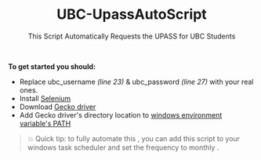 <h1 align="center"> UBC-UpassAutoScript </h1>
<p align="center">
 This Script Automatically Requests the UPASS for UBC Students
</p>

<br>

**To get started you should:**
 - Replace ubc_username *(line 23)* & ubc_password *(line 27)* with your real ones.
 - Install [Selenium](http://selenium-python.readthedocs.io/installation.html)
 - Download [Gecko driver](https://github.com/mozilla/geckodriver/releases) 
 - Add Gecko driver's directory location to [windows environment variable's PATH](https://www.howtogeek.com/118594/how-to-edit-your-system-path-for-easy-command-line-access/amp/)
 
>:boom: Quick tip: to fully automate this , you can add this script to your windows task scheduler and set the frequency to monthly .
